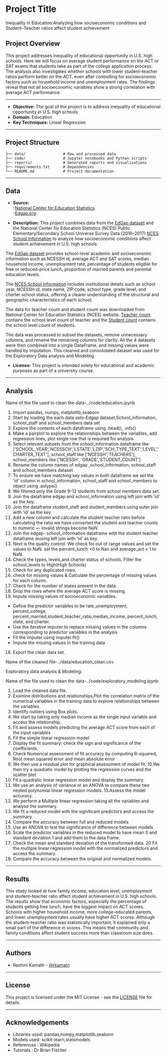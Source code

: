 # Project Title 

Inequality in Education:Analyzing how socioeconomic conditions and Student–Teacher ratios affect student achievement

## Project Overview

This project addresses inequality of educational opportunity in U.S. high schools. Here we will focus on average student performance on the ACT or SAT exams that students take as part of the college application process. The analysis also investigates whether schools with lower student–teacher ratios perform better on the ACT, even after controlling for socioeconomic factors such as household income and unemployment rates. The findings reveal that not all socioeconomic variables show a strong correlation with average ACT performance.

---

- **Objective:** The goal of the project is to address inequality of educational opportunity in U.S. high schools
- **Domain:** Education
- **Key Techniques:** Linear Regression

---

## Project Structure

```
├── data/                 # Raw and processed data
├── code/                 # Jupyter notebooks and Python scripts
├── reports/              # Generated reports and visualizations
├── requirements.txt      # Dependencies
└── README.md             # Project documentation
```

---

## Data

- **Source:**</br>
-[National Center for Education Statistics](https://nces.ed.gov/ccd/pubschuniv.asp)</br>
-[Edgap.org](https://www.edgap.org/#5/37.892/-95.977)

- **Description:** This project combines data from the [EdGap dataset](../data/Edgap_data.csv) and the National Center for Education Statistics (NCES) Public Elementary/Secondary School Universe Survey Data (2016–2017) [NCES School Information]((https://www.dropbox.com/s/lkl5nvcdmwyoban/ccd_sch_029_1617_w_1a_11212017.csv?dl=1)) to analyze how socioeconomic conditions affect student achievement in U.S. high schools.

The [EdGap dataset](../data/Edgap_data.csv) provides school-level academic and socioeconomic information such as NCESSH id, average ACT and SAT scores, median household income, unemployment rate, percentage of students eligible for free or reduced-price lunch, proportion of married parents and parental education levels.

The [NCES School Information]((https://www.dropbox.com/s/lkl5nvcdmwyoban/ccd_sch_029_1617_w_1a_11212017.csv?dl=1)) includes institutional details such as school year, NCESSH id, state name, ZIP code, school type, grade level, and charter school status, offering a clearer understanding of the structural and geographic characteristics of each school.

The data for teacher count and student count was downloaded from National Center for Education Statistics (NCES) website. [Teacher count](https://drive.google.com/file/d/126RI52Z1GPcnshE_0I-nYmyQdBh8lf0U/view?usp=drive_link) contains the school level count of teacher and the [Student count](https://drive.google.com/file/d/1szims8J8QZbafLDmuxogZlrFVA5Xb9Vr/view?usp=drive_link) contains the school level count of students.

The data was processed to subset the datasets, remove unnecessary columns, and rename the remaining columns for clarity. All the 4 datasets  were then combined into a single DataFrame, and missing values were handled  by imputation. This cleaned and consolidated dataset was used for the Exploratory Data analysis and Modeling


- **License:**  This project is intended solely for educational and academic purposes as part of a university course.  

---

## Analysis

Name of the file used to clean the data-../code/education.ipynb

1. Import pandas, numpy, matplotlib,seaborn
2. Start by loading the each data sets-Edgap dataset,School_information, school_staff and school_members data set
3. Explore the contents of each dataframe using .head(), .info()
4. Make a pairplot to explore the relationships between the variables, add regression lines, plot single row that is required for analysis
5. Select relevant subsets from the school_information dataframe like ['SCHOOL_YEAR','NCESSCH','LSTATE','LZIP','SCH_TYPE_TEXT','LEVEL','CHARTER_TEXT'], school_staff like ['NCESSH','TEACHERS'], school_members like ['NCESSH', 'GRADE','STUDENT_COUNT']
6. Rename the column names of edgap ,school_information, school_staff and school_members dataset
7. To ensure we have matching key values in both dataframe we set the 'id' column in school_information, school_staff and school_members to object using .astype()
8. We filtered only the Grade 9-12 students from school members data set.
9. Join the dataframe edgap and school_information using left join with 'id' as the key.
10. Join the dataframe student_staff and student_members using outer join with 'id' as the key
11. Add a new column and calculate the student teacher ratio before calculating the ratio we have converted the student and teacher counts to numeric — invalid strings become NaN
12. Join the edgap- school_information dataframe with the student teacher dataframe wusing left join with 'id' as key.
13. Next is the quality control. We check for out of range values and set the values to NaN. set the percent_lunch <0  to Nan and average_act < 1 to NaN.
14. Check the types, levels,and charter status of schools. Filter the school_levels to High(High Schools)
11. Check for any duplicated rows.
12. check for missing values & Calculate the percentage of missing values for each column.
13. Check for the number of states present in the data.
14. Drop the rows where the average ACT score is missing.
15. Impute missing values of socioeconomic variables.
  - Define the predictor variables to be rate_unemployment, percent_college, percent_married,student_teacher_ratio,median_income, percent_lunch, state, and charter.
  - Use the iterative imputer to replace missing values in the columns corresponding
    to predictor variables in the analysis
  - Fit the imputer using imputer.fit()
  - Impute the missing values in the training data
16. Export the clean data set.

Name of the cleaned file-../data/education_clean.csv

Exploratory data analysis & Modeling:

Name of the file used to clean the data-../code/exploratory_modeling.ipynb

1. Load the cleaned data file.
2. Examine distributions and relationships,Plot the correlation matrix of the numerical variables in the training data to explore relationships between the variables.
3. Identify outliers using Box plots.
4. We start by taking only median income as the single input variable and access the relationship.
5. Fit and assess models predicting the average ACT score from each of the input variables
6. Fit the simple linear regression model
7. Display the fit summary: check the sign and significance of the coefficients.
8. Check Numerical assessment of fit accuracy by computing R-squared, Root mean squared error and mean absolute error
9. We then use a residual plot for graphical assessment of model fit.
10.We then try a quadratic model by plotting the regression curves and the scatter plot
11. Fit a quadratic linear regression model and display the summary.
12. We use an analysis of variance or an ANOVA to compare these two nested polynomial linear regression models.
13.Assess the model accuracy.
14. We perform a Multiple linear regression taking all the variables and analyse the summary.
15. We fit a reduced model with the significant predictors and access the summary.
16. Compare the accuracy between full and reduced models
17. Use an ANOVA to test the significance of difference between models
18. Scale the predictor variables in the reduced model to have mean 0 and standard deviation 1 and add them to the data frame.
19. Check the mean and standard deviation of the transformed data.
20 Fit the multiple linear regression model with the normalized predictors and access the summary.
21. Compare the accuracy between the original and normalized models.


---

## Results

This study looked at how family income, education level, unemployment and student–teacher ratio affect student achievement in U.S. high schools. The results show that economic factors, especially the percentage of students getting free lunch, have the biggest impact on ACT scores. Schools with higher household income, more college-educated parents, and lower unemployment rates usually have higher ACT scores.
Although the student–teacher ratio was statistically important, it explained only a small part of the difference in scores. This means that community and family conditions affect student success more than classroom size does.


---

## Authors

- Rashmi Kamath - [@rkamatn](https://github.com/rkamatn)

---

## License

This project is licensed under the MIT License - see the [LICENSE](LICENSE) file for details.

---

## Acknowledgements

- Libraries used: pandas,numpy,matplotlib,seaborn
- Models used: scikit-learn,statsmodels
- References : Wikipedia
- Tutorials : Dr Brian Fischer

